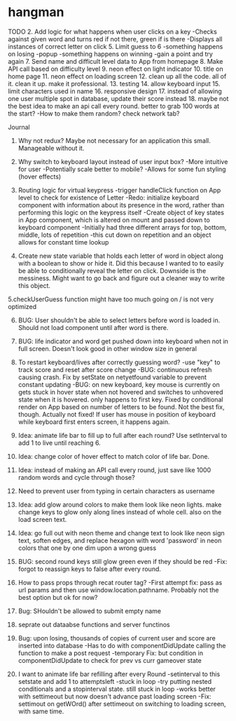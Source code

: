 # hangman

TODO
2. Add logic for what happens when user clicks on a key
  -Checks against given word and turns red if not there, green if is there
  -Displays all instances of correct letter on click
5. Limit guess to 6
  -something happens on losing
    -popup
  -something happens on winning
    -gain a point and try again
7. Send name and difficult level data to App from homepage
8. Make API call based on difficulty level
9. neon effect on light indicator
10. title on home page
11. neon effect on loading screen
12. clean up all the code. all of it. clean it up. make it professional.
13. testing
14. allow keyboard input
15. limit characters used in name
16. responsive design
17. instead of allowing one user multiple spot in database, update their score instead
18. maybe not the best idea to make an api call every round. better to grab 100 words at the start?
  -How to make them random? check network tab?

Journal
1. Why not redux?
  Maybe not necessary for an application this small. Manageable without it.

2. Why switch to keyboard layout instead of user input box?
  -More intuitive for user
  -Potentially scale better to mobile?
  -Allows for some fun styling (hover effects)

3. Routing logic for virtual keypress
  -trigger handleClick function on App level to check for existence of Letter
  -Redo: initialize keyboard component with information about its presence in the word, rather than performing this logic on the keypress itself
  -Create object of key states in App component, which is altered on mount and passed down to keyboard component
    -Initially had three different arrays for top, bottom, middle, lots of repetition
    -this cut down on repetition and an object allows for constant time lookup

4. Create new state variable that holds each letter of word in object along with a boolean to show or hide it. Did this because I wanted to to easily be able to conditionally reveal the letter on click. Downside is the messiness. Might want to go back and figure out a cleaner way to write this object.

5.checkUserGuess function might have too much going on / is not very optimized

6. BUG: User shouldn't be able to select letters before word is loaded in. Should not load component until after word is there.

7. BUG: life indicator and word get pushed down into keyboard when not in full screen. Doesn't look good in other window size in general

8. To restart keyboard/lives after correctly guessing word?
  -use "key" to track score and reset after score change
  -BUG: continuous refresh causing crash. Fix by setState on netyetfound variable to prevent constant updating
  -BUG: on new keyboard, key mouse is currently on gets stuck in hover state when not hovered and switches to unhovered state when it is hovered. only happens to first key. Fixed by conditional render on App based on number of letters to be found. Not the best fix, though. Actually not fixed! If user has mouse in position of keyboard while keyboard first enters screen, it happens again.

9. Idea: animate life bar to fill up to full after each round? Use setInterval to add 1 to live until reaching 6.

10. Idea: change color of hover effect to match color of life bar. Done.

11. Idea: instead of making an API call every round, just save like 1000 random words and cycle through those?

12. Need to prevent user from typing in certain characters as username

13. Idea: add glow around colors to make them look like neon lights. make change keys to glow only along lines instead of whole cell. also on the load screen text.

14. Idea: go full out with neon theme and change text to look like neon sign text, soften edges, and replace hexagon with word 'password' in neon colors that one by one dim upon a wrong guess

15. BUG: second round keys still glow green even if they should be red
  -Fix: forgot to reassign keys to false after every round.

16. How to pass props through recat router <Link> tag?
  -First attempt fix: pass as url params and then use window.location.pathname. Probably not the best option but ok for now?

17. Bug: SHouldn't be allowed to submit empty name

18. seprate out dataabse functions and server functinos

19. Bug: upon losing, thousands of copies of current user and score are inserted into database
  -Has to do with componentDidUpdate calling the function to make a post request
  -temporary Fix: but condition in componentDidUpdate to check for prev vs curr gameover state

20. I want to animate life bar refilling after every Round
  -setinterval to this setstate and add 1 to attemptsleft
  -stuck in loop
  -try putting nested conditionals and a stopinterval state. still stuck in loop
  -works better with settimeout but now doesn't advance past loading screen
  -Fix: settimout on getWOrd() after settimeout on switching to loading screen, with same time.
